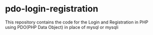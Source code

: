 # pdo-login-registration
This repository contains the code for the Login and Registration in PHP using PDO(PHP Data Object) in place of mysql or mysqli
